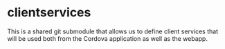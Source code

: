 # clientservices

This is a shared git submodule that allows us to define client services that will be used both from the Cordova application as well as the webapp.
